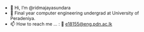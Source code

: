 - 👋 Hi, I’m @ridmajayasundara
- 🌱 Final year computer engineering undergrad at University of Peradeniya.
- 📫 How to reach me ... : 📧 e18155@eng.pdn.ac.lk

<!---
ridmajayasundara/ridmajayasundara is a ✨ special ✨ repository because its `README.md` (this file) appears on your GitHub profile.
You can click the Preview link to take a look at your changes.
--->
